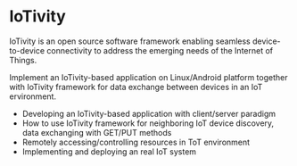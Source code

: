 # IoTivity

IoTivity is an open source software framework enabling seamless device-to-device connectivity to address the emerging needs of the Internet of Things.

Implement an IoTivity-based application on Linux/Android platform together with IoTivity framework for data exchange between devices in an IoT ervironment.
 - Developing an IoTivity-based application with client/server paradigm
 - How to use IoTivity framework for neighboring IoT device discovery, data exchanging with GET/PUT methods
 - Remotely accessing/controlling resources in ToT environment
 - Implementing and deploying an real IoT system
